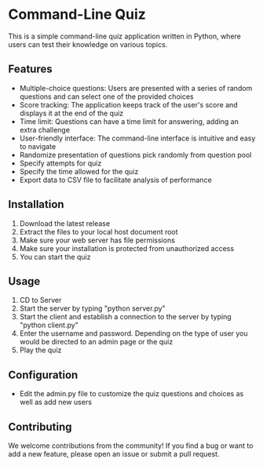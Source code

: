 # Command-Line Quiz

This is a simple command-line quiz application written in Python, where users can test their knowledge on various topics.

## Features

- Multiple-choice questions: Users are presented with a series of random questions and can select one of the provided choices
- Score tracking: The application keeps track of the user's score and displays it at the end of the quiz
- Time limit: Questions can have a time limit for answering, adding an extra challenge
- User-friendly interface: The command-line interface is intuitive and easy to navigate
- Randomize presentation of questions pick randomly from question pool
- Specify attempts for quiz
- Specify the time allowed for the quiz
- Export data to CSV file to facilitate analysis of performance

## Installation

1. Download the latest release
2. Extract the files to your local host document root
3. Make sure your web server has file permissions
4. Make sure your installation is protected from unauthorized access
5. You can start the quiz

## Usage

1. CD to Server
2. Start the server by typing "python server.py"
3. Start the client and establish a connection to the server by typing "python client.py"
4. Enter the username and password. Depending on the type of user you would be directed to an admin page or the quiz
5. Play the quiz

## Configuration

- Edit the admin.py file to customize the quiz questions and choices as well as add new users

## Contributing
We welcome contributions from the community! If you find a bug or want to add a new feature, please open an issue or submit a pull request.
